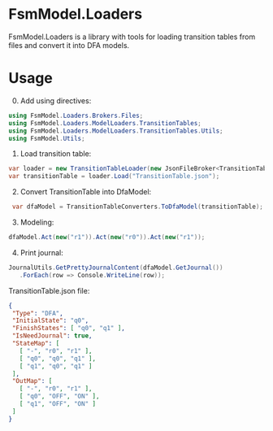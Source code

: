 ﻿# FsmModel.Loaders
FsmModel.Loaders is a library with tools for loading transition tables from files and convert it into DFA models.

# Usage

0. Add using directives:
```csharp
using FsmModel.Loaders.Brokers.Files;
using FsmModel.Loaders.ModelLoaders.TransitionTables;
using FsmModel.Loaders.ModelLoaders.TransitionTables.Utils;
using FsmModel.Utils;
```
1. Load transition table:
```csharp
var loader = new TransitionTableLoader(new JsonFileBroker<TransitionTable>());
var transitionTable = loader.Load("TransitionTable.json");
```

2. Convert TransitionTable into DfaModel:
```csharp
 var dfaModel = TransitionTableConverters.ToDfaModel(transitionTable);
 ```

3. Modeling:
 ```csharp
dfaModel.Act(new("r1")).Act(new("r0")).Act(new("r1"));  
 ```

4. Print journal:
 ```csharp
JournalUtils.GetPrettyJournalContent(dfaModel.GetJournal())
    .ForEach(row => Console.WriteLine(row));
 ```

TransitionTable.json file:
 ```json
{
  "Type": "DFA",
  "InitialState": "q0",
  "FinishStates": [ "q0", "q1" ],
  "IsNeedJournal": true,
  "StateMap": [
    [ "-", "r0", "r1" ],
    [ "q0", "q0", "q1" ],
    [ "q1", "q0", "q1" ]    
  ],
  "OutMap": [
    [ "-", "r0", "r1" ],
    [ "q0", "OFF", "ON" ],
    [ "q1", "OFF", "ON" ]
  ]
}
 ```